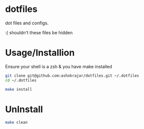 dotfiles
========

dot files and configs.

:( shouldn't these files be hidden 
 
# Usage/Installion

Ensure your shell is a zsh & you have make installed

```bash
git clone git@github.com:ashokrajar/dotfiles.git ~/.dotfiles
cd ~/.dotfiles

make install
```
 
# UnInstall

```bash
make clean
```

